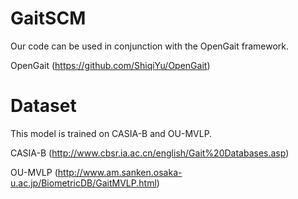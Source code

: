 # GaitSCM
Our code can be used in conjunction with the OpenGait framework.

OpenGait (https://github.com/ShiqiYu/OpenGait)

# Dataset
This model is trained on CASIA-B and OU-MVLP.

CASIA-B (http://www.cbsr.ia.ac.cn/english/Gait%20Databases.asp)

OU-MVLP (http://www.am.sanken.osaka-u.ac.jp/BiometricDB/GaitMVLP.html)
